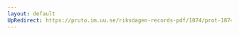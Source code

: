 ```yaml
---
layout: default
UpRedirect: https://pruto.im.uu.se/riksdagen-records-pdf/1874/prot-1874--ak--423/prot-1874--ak--423_109.pdf
---
```

